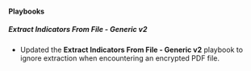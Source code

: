 
#### Playbooks

##### Extract Indicators From File - Generic v2

- Updated the **Extract Indicators From File - Generic v2** playbook to ignore extraction when encountering an encrypted PDF file.
